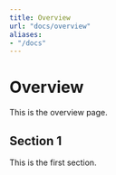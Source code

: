 ```yaml
---
title: Overview
url: "docs/overview"
aliases:
- "/docs"
---
```


# Overview

This is the overview page.

## Section 1

This is the first section.